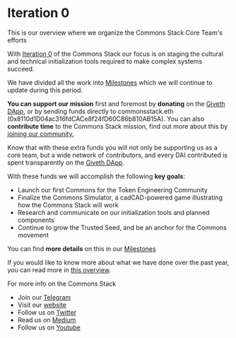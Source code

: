 # Iteration 0
This is our overview where we organize the Commons Stack Core Team's efforts

With [Iteration 0](https://medium.com/commonsstack/celebrating-progress-one-year-into-the-commons-stack-journey-871d08e5f3b4) of the Commons Stack our focus is on staging the cultural and technical initialization tools required to make complex systems succeed. 

We have divided all the work into [Milestones](https://github.com/commons-stack/iteration0/milestones?direction=asc&sort=title&state=open) which we will continue to update during this period. 

**You can support our mission** first and foremost by **donating** on the [Giveth DApp](https://beta.giveth.io/campaigns/5d110631994eac53adc8f21e/donate), or by sending funds directly to commonsstack.eth (0x8110d1D04ac316fdCACe8f24fD60C86b810AB15A). You can also **contribute time** to the Commons Stack mission, find out more about this by [joining our community.](http://commonsstack.org/community)

Know that with these extra funds you will not only be supporting us as a core team, but a wide network of contributors, and every DAI contributed is spent transparently on the [Giveth DApp](https://beta.giveth.io/campaigns/5d110631994eac53adc8f21e).

With these funds we will accomplish the following **key goals**: 
- Launch our first Commons for the Token Engineering Community
- Finalize the Commons Simulator, a cadCAD-powered game illustrating how the Commons Stack will work
- Research and communicate on our initialization tools and planned components 
- Continue to grow the Trusted Seed, and be an anchor for the Commons movement 

You can find **more details** on this in our [Milestones](https://github.com/commons-stack/iteration0/milestones?direction=asc&sort=title&state=open)


If you would like to know more about what we have done over the past year, you can read more in [this overview](https://medium.com/commonsstack/celebrating-progress-one-year-into-the-commons-stack-journey-871d08e5f3b4). 

For more info on the Commons Stack 
- Join our [Telegram](http://t.me/CommonsStack)
- Visit our [website](http://commonsstack.org)
- Follow us on [Twitter](http://twitter.com/commonsstack) 
- Read us on [Medium](http://medium.com/commonsstack)
- Follow us on [Youtube](http://youtube.com/commonsstack)


